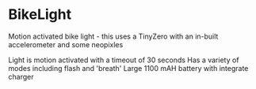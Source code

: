 # BikeLight
 Motion activated bike light - this uses a TinyZero with an in-built accelerometer and some neopixles

 Light is motion activated with a timeout of 30 seconds
 Has a variety of modes including flash and 'breath'
 Large 1100 mAH battery with integrate charger

 


